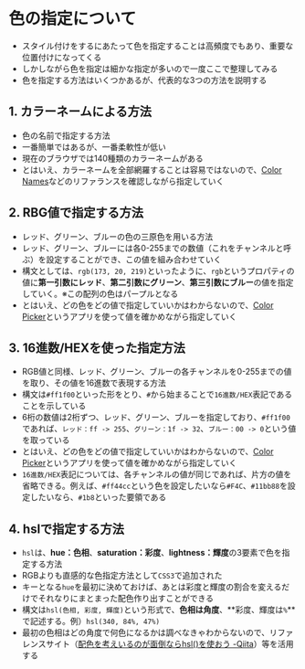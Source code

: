 # 色の指定について
- スタイル付けをするにあたって色を指定することは高頻度でもあり、重要な位置付けになってくる
- しかしながら色を指定は細かな指定が多いので一度ここで整理してみる
- 色を指定する方法はいくつかあるが、代表的な3つの方法を説明する
  
## 1. カラーネームによる方法
- 色の名前で指定する方法
- 一番簡単ではあるが、一番柔軟性が低い
- 現在のブラウザでは140種類のカラーネームがある
- とはいえ、カラーネームを全部網羅することは容易ではないので、[Color Names](https://htmlcolorcodes.com/color-names/)などのリファランスを確認しながら指定していく  
  
## 2. RBG値で指定する方法
- レッド、グリーン、ブルーの色の三原色を用いる方法
- レッド、グリーン、ブルーには各0-255までの数値（これをチャンネルと呼ぶ）を設定することができ、この値を組み合わせていく
- 構文としては、`rgb(173, 20, 219)`といったように、`rgb`というプロパティの値に**第一引数にレッド**、**第二引数にグリーン**、**第三引数にブルー**の値を指定していく。※この配列の色はパープルとなる
- とはいえ、どの色をどの値で指定していいかはわからないので、[Color Picker](https://htmlcolorcodes.com/color-picker/)というアプリを使って値を確かめながら指定していく
  
## 3. 16進数/HEXを使った指定方法
- RGB値と同様、レッド、グリーン、ブルーの各チャンネルを0-255までの値を取り、その値を16進数で表現する方法
- 構文は`#ff1f00`といった形をとり、`#`から始まることで`16進数/HEX`表記であることを示している
- 6桁の数値は2桁ずつ、レッド、グリーン、ブルーを指定しており、`#ff1f00`であれば、`レッド：ff -> 255`、`グリーン：1f -> 32`、`ブルー：00 -> 0`という値を取っている
- とはいえ、どの色をどの値で指定していいかはわからないので、[Color Picker](https://htmlcolorcodes.com/color-picker/)というアプリを使って値を確かめながら指定していく
- `16進数/HEX`表記については、各チャンネルの値が同じであれば、片方の値を省略できる。例えば、`#ff44cc`という色を設定したいなら`#F4C`、`#11bb88`を設定したいなら、`#1b8`といった要領である

## 4. hslで指定する方法
- `hsl`は、**hue：色相**、**saturation：彩度**、**lightness：輝度**の3要素で色を指定する方法
- RGBよりも直感的な色指定方法として`CSS3`で追加された
- キーとなる`hue`を最初に決めておけば、あとは彩度と輝度の割合を変えるだけでそれなりにまとまった配色作り出すことができる
- 構文は`hsl(色相, 彩度, 輝度)`という形式で、**色相は角度**、**彩度、輝度は`%`**で記述する。例）`hsl(340, 84%, 47%)`
- 最初の色相はどの角度で何色になるかは調べなきゃわからないので、リファレンスサイト（[配色を考えいるのが面倒ならhsl()を使おう -Qiita](https://qiita.com/anchoor/items/5edd2a67340770a8ca44)）等を活用する  